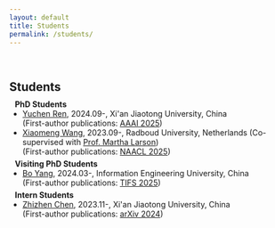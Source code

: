 ```yaml
---
layout: default
title: Students
permalink: /students/
---
```


<h1 id="services"></h1>

<h2 style="margin: 60px 0px 10px;">Students</h2>

<h4 style="margin: 0px 10px 0;">PhD Students</h4>
<ul style="margin:0 0 5px;">
  <li><a href="https://github.com/RYC-98">Yuchen Ren</a>, 2024.09-, Xi'an Jiaotong University, China<br>
  (First-author publications: <a href="https://arxiv.org/abs/2412.18844">AAAI 2025</a>)</li>
  <li><a href="https://scholar.google.com/citations?user=dV15IwIAAAAJ">Xiaomeng Wang</a>, 2023.09-, Radboud University, Netherlands (Co-supervised with <a href="https://www.ru.nl/en/people/larson-m">Prof. Martha Larson</a>)<br>
  (First-author publications: <a href="https://arxiv.org/abs/2502.08193">NAACL 2025</a>)</li>
</ul>

<h4 style="margin:0 10px 0;">Visiting PhD Students</h4>
<ul style="margin:0 0 5px;">
  <li><a href="https://github.com/yangbo93">Bo Yang</a>, 2024.03-,  Information Engineering University, China<br>
  (First-author publications: <a href="https://ieeexplore.ieee.org/document/10858076">TIFS 2025</a>)</li>
</ul>

<h4 style="margin:0 10px 0;">Intern Students</h4>
<ul style="margin:0 0 5px;">
  <li><a href="https://zhizhen-chen.top/">Zhizhen Chen</a>, 2023.11-, Xi'an Jiaotong University, China<br>
  (First-author publications: <a href="https://arxiv.org/abs/2412.03908">arXiv 2024</a>)</li>
</ul>
